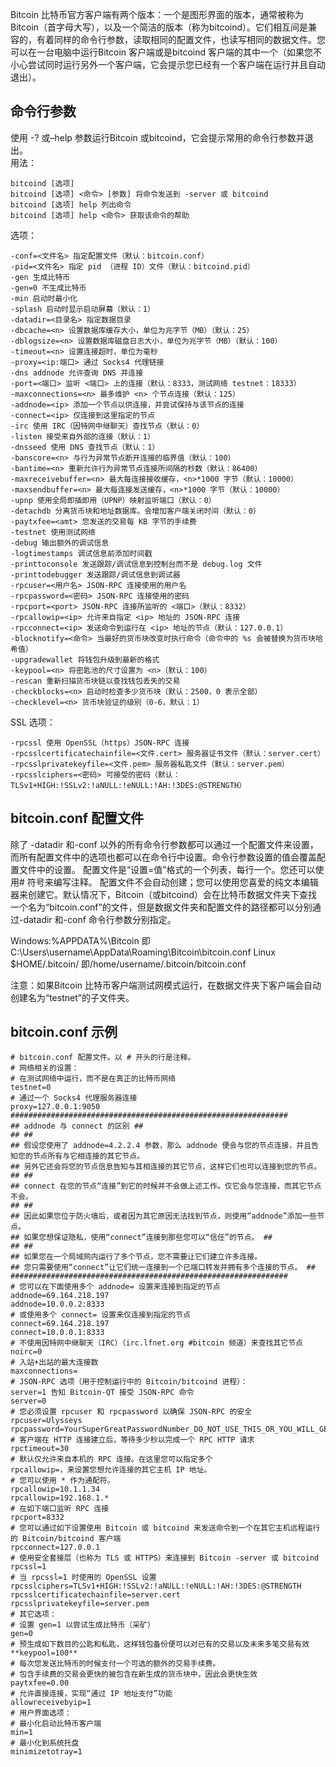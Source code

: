 Bitcoin 比特币官方客户端有两个版本：一个是图形界面的版本，通常被称为Bitcoin（首字母大写），以及一个简洁的版本（称为bitcoind）。它们相互间是兼容的，有着同样的命令行参数，读取相同的配置文件，也读写相同的数据文件。您可以在一台电脑中运行Bitcoin 客户端或是bitcoind 客户端的其中一个（如果您不小心尝试同时运行另外一个客户端，它会提示您已经有一个客户端在运行并且自动退出）。

## 命令行参数
使用 -? 或–help 参数运行Bitcoin 或bitcoind，它会提示常用的命令行参数并退出。  
用法：
```
bitcoind [选项]
bitcoind [选项] <命令> [参数] 将命令发送到 -server 或 bitcoind
bitcoind [选项] help 列出命令
bitcoind [选项] help <命令> 获取该命令的帮助
```

选项：
```
-conf=<文件名> 指定配置文件（默认：bitcoin.conf）
-pid=<文件名> 指定 pid （进程 ID）文件（默认：bitcoind.pid）
-gen 生成比特币
-gen=0 不生成比特币
-min 启动时最小化
-splash 启动时显示启动屏幕（默认：1）
-datadir=<目录名> 指定数据目录
-dbcache=<n> 设置数据库缓存大小，单位为兆字节（MB）（默认：25）
-dblogsize=<n> 设置数据库磁盘日志大小，单位为兆字节（MB）（默认：100）
-timeout=<n> 设置连接超时，单位为毫秒
-proxy=<ip:端口> 通过 Socks4 代理链接
-dns addnode 允许查询 DNS 并连接
-port=<端口> 监听 <端口> 上的连接（默认：8333，测试网络 testnet：18333）
-maxconnections=<n> 最多维护 <n> 个节点连接（默认：125）
-addnode=<ip> 添加一个节点以供连接，并尝试保持与该节点的连接
-connect=<ip> 仅连接到这里指定的节点
-irc 使用 IRC（因特网中继聊天）查找节点（默认：0）
-listen 接受来自外部的连接（默认：1）
-dnsseed 使用 DNS 查找节点（默认：1）
-banscore=<n> 与行为异常节点断开连接的临界值（默认：100）
-bantime=<n> 重新允许行为异常节点连接所间隔的秒数（默认：86400）
-maxreceivebuffer=<n> 最大每连接接收缓存，<n>*1000 字节（默认：10000）
-maxsendbuffer=<n> 最大每连接发送缓存，<n>*1000 字节（默认：10000）
-upnp 使用全局即插即用（UPNP）映射监听端口（默认：0）
-detachdb 分离货币块和地址数据库。会增加客户端关闭时间（默认：0）
-paytxfee=<amt> 您发送的交易每 KB 字节的手续费
-testnet 使用测试网络
-debug 输出额外的调试信息
-logtimestamps 调试信息前添加时间戳
-printtoconsole 发送跟踪/调试信息到控制台而不是 debug.log 文件
-printtodebugger 发送跟踪/调试信息到调试器
-rpcuser=<用户名> JSON-RPC 连接使用的用户名
-rpcpassword=<密码> JSON-RPC 连接使用的密码
-rpcport=<port> JSON-RPC 连接所监听的 <端口>（默认：8332）
-rpcallowip=<ip> 允许来自指定 <ip> 地址的 JSON-RPC 连接
-rpcconnect=<ip> 发送命令到运行在 <ip> 地址的节点（默认：127.0.0.1）
-blocknotify=<命令> 当最好的货币块改变时执行命令（命令中的 %s 会被替换为货币块哈希值）
-upgradewallet 将钱包升级到最新的格式
-keypool=<n> 将密匙池的尺寸设置为 <n>（默认：100）
-rescan 重新扫描货币块链以查找钱包丢失的交易
-checkblocks=<n> 启动时检查多少货币块（默认：2500，0 表示全部）
-checklevel=<n> 货币块验证的级别（0-6，默认：1）
```

SSL 选项：
```
-rpcssl 使用 OpenSSL（https）JSON-RPC 连接
-rpcsslcertificatechainfile=<文件.cert> 服务器证书文件（默认：server.cert）
-rpcsslprivatekeyfile=<文件.pem> 服务器私匙文件（默认：server.pem）
-rpcsslciphers=<密码> 可接受的密码（默认：TLSv1+HIGH:!SSLv2:!aNULL:!eNULL:!AH:!3DES:@STRENGTH）
```

## bitcoin.conf 配置文件
除了 -datadir 和-conf 以外的所有命令行参数都可以通过一个配置文件来设置，而所有配置文件中的选项也都可以在命令行中设置。命令行参数设置的值会覆盖配置文件中的设置。
配置文件是“设置=值”格式的一个列表，每行一个。您还可以使用# 符号来编写注释。
配置文件不会自动创建；您可以使用您喜爱的纯文本编辑器来创建它。默认情况下，Bitcoin（或bitcoind）会在比特币数据文件夹下查找一个名为“bitcoin.conf”的文件，但是数据文件夹和配置文件的路径都可以分别通过-datadir 和-conf 命令行参数分别指定。

Windows:%APPDATA%\Bitcoin  即C:\Users\username\AppData\Roaming\Bitcoin\bitcoin.conf
Linux $HOME/.bitcoin/ 即/home/username/.bitcoin/bitcoin.conf

注意：如果Bitcoin 比特币客户端测试网模式运行，在数据文件夹下客户端会自动创建名为“testnet”的子文件夹。

## bitcoin.conf 示例
```
# bitcoin.conf 配置文件。以 # 开头的行是注释。
# 网络相关的设置：
# 在测试网络中运行，而不是在真正的比特币网络
testnet=0
# 通过一个 Socks4 代理服务器连接
proxy=127.0.0.1:9050
##############################################################
## addnode 与 connect 的区别 ##
## ##
## 假设您使用了 addnode=4.2.2.4 参数，那么 addnode 便会与您的节点连接，并且告知您的节点所有与它相连接的其它节点。
## 另外它还会将您的节点信息告知与其相连接的其它节点，这样它们也可以连接到您的节点。
## ##
## connect 在您的节点“连接”到它的时候并不会做上述工作。仅它会与您连接，而其它节点不会。
## ##
## 因此如果您位于防火墙后，或者因为其它原因无法找到节点，则使用“addnode”添加一些节点。
## 如果您想保证隐私，使用“connect”连接到那些您可以“信任”的节点。 ##
## ##
## 如果您在一个局域网内运行了多个节点，您不需要让它们建立许多连接。
## 您只需要使用“connect”让它们统一连接到一个已端口转发并拥有多个连接的节点。 ##
##############################################################
# 您可以在下面使用多个 addnode= 设置来连接到指定的节点
addnode=69.164.218.197
addnode=10.0.0.2:8333
# 或使用多个 connect= 设置来仅连接到指定的节点
connect=69.164.218.197
connect=10.0.0.1:8333
# 不使用因特网中继聊天（IRC）（irc.lfnet.org #bitcoin 频道）来查找其它节点
noirc=0
# 入站+出站的最大连接数
maxconnections=
# JSON-RPC 选项（用于控制运行中的 Bitcoin/bitcoind 进程）：
server=1 告知 Bitcoin-QT 接受 JSON-RPC 命令
server=0
# 您必须设置 rpcuser 和 rpcpassword 以确保 JSON-RPC 的安全
rpcuser=Ulysseys
rpcpassword=YourSuperGreatPasswordNumber_DO_NOT_USE_THIS_OR_YOU_WILL_GET_ROBBED_385593
# 客户端在 HTTP 连接建立后，等待多少秒以完成一个 RPC HTTP 请求
rpctimeout=30
# 默认仅允许来自本机的 RPC 连接。在这里您可以指定多个
rpcallowip=，来设置您想允许连接的其它主机 IP 地址。
# 您可以使用 * 作为通配符。
rpcallowip=10.1.1.34
rpcallowip=192.168.1.*
# 在如下端口监听 RPC 连接
rpcport=8332
# 您可以通过如下设置使用 Bitcoin 或 bitcoind 来发送命令到一个在其它主机远程运行的 Bitcoin/bitcoind 客户端
rpcconnect=127.0.0.1
# 使用安全套接层（也称为 TLS 或 HTTPS）来连接到 Bitcoin -server 或 bitcoind
rpcssl=1
# 当 rpcssl=1 时使用的 OpenSSL 设置
rpcsslciphers=TLSv1+HIGH:!SSLv2:!aNULL:!eNULL:!AH:!3DES:@STRENGTH
rpcsslcertificatechainfile=server.cert
rpcsslprivatekeyfile=server.pem
# 其它选项：
# 设置 gen=1 以尝试生成比特币（采矿）
gen=0
# 预生成如下数目的公匙和私匙，这样钱包备份便可以对已有的交易以及未来多笔交易有效
**keypool=100**
# 每次您发送比特币的时候支付一个可选的额外的交易手续费。
# 包含手续费的交易会更快的被包含在新生成的货币块中，因此会更快生效
paytxfee=0.00
# 允许直接连接，实现“通过 IP 地址支付”功能
allowreceivebyip=1
# 用户界面选项：
# 最小化启动比特币客户端
min=1
# 最小化到系统托盘
minimizetotray=1
```